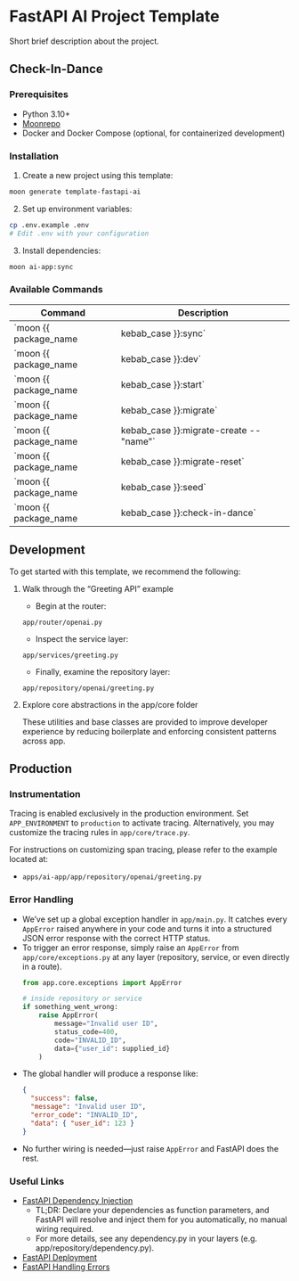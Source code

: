 # FastAPI AI Project Template

Short brief description about the project.

## Check-In-Dance

### Prerequisites

- Python 3.10+
- [Moonrepo](https://moonrepo.dev/docs/getting-started/installation)
- Docker and Docker Compose (optional, for containerized development)

### Installation

1. Create a new project using this template:

```bash
moon generate template-fastapi-ai
```

2. Set up environment variables:

```bash
cp .env.example .env
# Edit .env with your configuration
```

3. Install dependencies:

```bash
moon ai-app:sync
```

### Available Commands

| Command                                                         | Description                                      |
| --------------------------------------------------------------- | ------------------------------------------------ |
| `moon {{ package_name | kebab_case }}:sync`                     | Library synchronization                          |
| `moon {{ package_name | kebab_case }}:dev`                      | Start development server with hot reload         |
| `moon {{ package_name | kebab_case }}:start`                    | Start production server                          |
| `moon {{ package_name | kebab_case }}:migrate`                  | Run database migrations                          |
| `moon {{ package_name | kebab_case }}:migrate-create -- "name"` | Create a new migration with the specified name   |
| `moon {{ package_name | kebab_case }}:migrate-reset`            | Reset all migrations (downgrade and reapply)     |
| `moon {{ package_name | kebab_case }}:seed`                     | Seed the database with dummy data                |
| `moon {{ package_name | kebab_case }}:check-in-dance`           | Run sync, migrate, and seed in sequence          |

## Development
To get started with this template, we recommend the following:

1. Walk through the “Greeting API” example
    - Begin at the router:

    `app/router/openai.py`

    - Inspect the service layer:

    `app/services/greeting.py`

    - Finally, examine the repository layer:

    `app/repository/openai/greeting.py`

2. Explore core abstractions in the app/core folder

    These utilities and base classes are provided to improve developer experience by reducing boilerplate and enforcing consistent patterns across app.

## Production

### Instrumentation
Tracing is enabled exclusively in the production environment. Set `APP_ENVIRONMENT` to `production` to activate tracing. Alternatively, you may customize the tracing rules in `app/core/trace.py`.

For instructions on customizing span tracing, please refer to the example located at:
- `apps/ai-app/app/repository/openai/greeting.py`

### Error Handling

- We’ve set up a global exception handler in `app/main.py`. It catches every `AppError` raised anywhere in your code and turns it into a structured JSON error response with the correct HTTP status.
- To trigger an error response, simply raise an `AppError` from `app/core/exceptions.py` at any layer (repository, service, or even directly in a route).
  ```python
  from app.core.exceptions import AppError

  # inside repository or service
  if something_went_wrong:
      raise AppError(
          message="Invalid user ID",
          status_code=400,
          code="INVALID_ID",
          data={"user_id": supplied_id}
      )
  ```
- The global handler will produce a response like:
  ```json
  {
    "success": false,
    "message": "Invalid user ID",
    "error_code": "INVALID_ID",
    "data": { "user_id": 123 }
  }
  ```
- No further wiring is needed—just raise `AppError` and FastAPI does the rest.

### Useful Links
- [FastAPI Dependency Injection](https://fastapi.tiangolo.com/tutorial/dependencies/)
    - TL;DR: Declare your dependencies as function parameters, and FastAPI will resolve and inject them for you automatically, no manual wiring required.
    - For more details, see any dependency.py in your layers (e.g. app/repository/dependency.py).
- [FastAPI Deployment](https://fastapi.tiangolo.com/deployment/)
- [FastAPI Handling Errors](https://fastapi.tiangolo.com/tutorial/handling-errors/#install-custom-exception-handlers)
